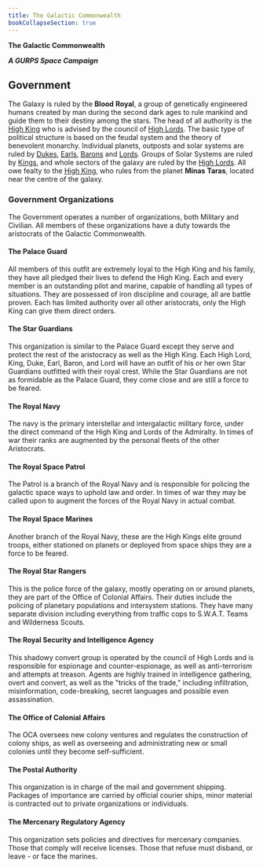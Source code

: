 ```yaml
---
title: The Galactic Commonwealth
bookCollapseSection: true
---
```

**The Galactic Commonwealth**

***A GURPS Space Campaign***

## Government

The Galaxy is ruled by the **Blood** **Royal**, a group of genetically
engineered humans created by man during the second dark ages to rule
mankind and guide them to their destiny among the stars. The head of all
authority is the <u>High King</u> who is advised by the council of
<u>High Lords</u>. The basic type of political structure is based on the
feudal system and the theory of benevolent monarchy. Individual planets,
outposts and solar systems are ruled by <u>Dukes</u>, <u>Earls</u>,
<u>Barons</u> and <u>Lords</u>. Groups of Solar Systems are ruled by
<u>Kings</u>, and whole sectors of the galaxy are ruled by the <u>High
Lords</u>. All owe fealty to the <u>High King</u>, who rules from the
planet **Minas** **Taras**, located near the centre of the galaxy.

### Government Organizations

The Government operates a number of organizations, both Military and
Civilian. All members of these organizations have a duty towards the
aristocrats of the Galactic Commonwealth.

#### The Palace Guard

All members of this outfit are extremely loyal to the High King and his
family, they have all pledged their lives to defend the High King. Each
and every member is an outstanding pilot and marine, capable of handling
all types of situations. They are possessed of iron discipline and
courage, all are battle proven. Each has limited authority over all
other aristocrats, only the High King can give them direct orders.

#### The Star Guardians

This organization is similar to the Palace Guard except they serve and
protect the rest of the aristocracy as well as the High King. Each High
Lord, King, Duke, Earl, Baron, and Lord will have an outfit of his or
her own Star Guardians outfitted with their royal crest. While the Star
Guardians are not as formidable as the Palace Guard, they come close and
are still a force to be feared.

#### The Royal Navy

The navy is the primary interstellar and intergalactic military force,
under the direct command of the High King and Lords of the Admiralty. In
times of war their ranks are augmented by the personal fleets of the
other Aristocrats.

#### The Royal Space Patrol

The Patrol is a branch of the Royal Navy and is responsible for policing
the galactic space ways to uphold law and order. In times of war they
may be called upon to augment the forces of the Royal Navy in actual
combat.

#### The Royal Space Marines

Another branch of the Royal Navy, these are the High Kings elite ground
troops, either stationed on planets or deployed from space ships they
are a force to be feared.

#### The Royal Star Rangers

This is the police force of the galaxy, mostly operating on or around
planets, they are part of the Office of Colonial Affairs. Their duties
include the policing of planetary populations and intersystem stations.
They have many separate division including everything from traffic cops
to S.W.A.T. Teams and Wilderness Scouts.

#### The Royal Security and Intelligence Agency

This shadowy convert group is operated by the council of High Lords and
is responsible for espionage and counter-espionage, as well as
anti-terrorism and attempts at treason. Agents are highly trained in
intelligence gathering, overt and convert, as well as the "tricks of the
trade," including infiltration, misinformation, code-breaking, secret
languages and possible even assassination.

#### The Office of Colonial Affairs

The OCA oversees new colony ventures and regulates the construction of
colony ships, as well as overseeing and administrating new or small
colonies until they become self-sufficient.

#### The Postal Authority

This organization is in charge of the mail and government shipping.
Packages of importance are carried by official courier ships, minor
material is contracted out to private organizations or individuals.

#### The Mercenary Regulatory Agency

This organization sets policies and directives for mercenary companies.
Those that comply will receive licenses. Those that refuse must disband,
or leave - or face the marines.
